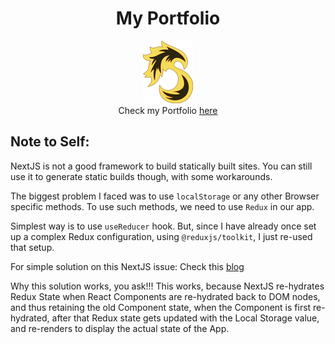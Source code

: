 <h1 align="center">My Portfolio</h1>

<p align="center">
	<img src="./public/images/logo-small.png" />
	<br />
  <span>Check my Portfolio <a href="https://shub1427.github.io/">here</a></span>
</p>


## Note to Self:

NextJS is not a good framework to build statically built sites.
You can still use it to generate static builds though, with some workarounds.

The biggest problem I faced was to use `localStorage` or any other Browser
specific methods. To use such methods, we need to use `Redux` in our app.

Simplest way is to use `useReducer` hook. But, since I have already once set
up a complex Redux configuration, using `@reduxjs/toolkit`, I just re-used that
setup.

For simple solution on this NextJS issue: Check this [blog](https://dev.to/jaklaudiusz/next-js-persistent-state-with-react-hooks-and-localstorage-how-to-make-it-work-3al6)

Why this solution works, you ask!!! This works, because NextJS re-hydrates Redux State
when React Components are re-hydrated back to DOM nodes, and thus retaining the old Component
state, when the Component is first re-hydrated, after that Redux state gets updated with
the Local Storage value, and re-renders to display the actual state of the App.
